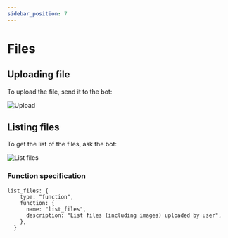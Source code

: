 ```yaml
---
sidebar_position: 7
---
```


# Files

## Uploading file

To upload the file, send it to the bot:

![Upload](/screenshots/bot/upload.png)

## Listing files

To get the list of the files, ask the bot:

![List files](/screenshots/bot/files.png)

### Function specification

```
list_files: {
    type: "function",
    function: {
      name: "list_files",
      description: "List files (including images) uploaded by user",
    },
  }
```
